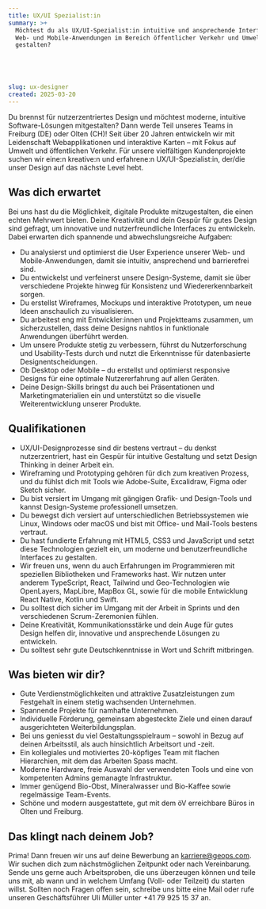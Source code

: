 ```yaml
---
title: UX/UI Spezialist:in
summary: >+
  Möchtest du als UX/UI-Spezialist:in intuitive und ansprechende Interfaces für
  Web- und Mobile-Anwendungen im Bereich öffentlicher Verkehr und Umwelt
  gestalten?





slug: ux-designer
created: 2025-03-20
---
```

Du brennst für nutzerzentriertes Design und möchtest moderne, intuitive Software-Lösungen mitgestalten? Dann werde Teil unseres Teams in Freiburg (DE) oder Olten (CH)! Seit über 20 Jahren entwickeln wir mit Leidenschaft Webapplikationen und interaktive Karten – mit Fokus auf Umwelt und öffentlichen Verkehr. Für unsere vielfältigen Kundenprojekte suchen wir eine:n kreative:n und erfahrene:n UX/UI-Spezialist:in, der/die unser Design auf das nächste Level hebt.

## Was dich erwartet

Bei uns hast du die Möglichkeit, digitale Produkte mitzugestalten, die einen echten Mehrwert bieten. Deine Kreativität und dein Gespür für gutes Design sind gefragt, um innovative und nutzerfreundliche Interfaces zu entwickeln. Dabei erwarten dich spannende und abwechslungsreiche Aufgaben:

* Du analysierst und optimierst die User Experience unserer Web- und Mobile-Anwendungen, damit sie intuitiv, ansprechend und barrierefrei sind.
* Du entwickelst und verfeinerst unsere Design-Systeme, damit sie über verschiedene Projekte hinweg für Konsistenz und Wiedererkennbarkeit sorgen.
* Du erstellst Wireframes, Mockups und interaktive Prototypen, um neue Ideen anschaulich zu visualisieren.
* Du arbeitest eng mit Entwickler:innen und Projektteams zusammen, um sicherzustellen, dass deine Designs nahtlos in funktionale Anwendungen überführt werden.
* Um unsere Produkte stetig zu verbessern, führst du Nutzerforschung und Usability-Tests durch und nutzt die Erkenntnisse für datenbasierte Designentscheidungen.
* Ob Desktop oder Mobile – du erstellst und optimierst responsive Designs für eine optimale Nutzererfahrung auf allen Geräten.
* Deine Design-Skills bringst du auch bei Präsentationen und Marketingmaterialien ein und unterstützt so die visuelle Weiterentwicklung unserer Produkte.

## Qualifikationen

* UX/UI-Designprozesse sind dir bestens vertraut – du denkst nutzerzentriert, hast ein Gespür für intuitive Gestaltung und setzt Design Thinking in deiner Arbeit ein.
* Wireframing und Prototyping gehören für dich zum kreativen Prozess, und du fühlst dich mit Tools wie Adobe-Suite, Excalidraw, Figma oder Sketch sicher.
* Du bist versiert im Umgang mit gängigen Grafik- und Design-Tools und kannst Design-Systeme professionell umsetzen.
* Du bewegst dich versiert auf unterschiedlichen Betriebssystemen wie Linux, Windows oder macOS und bist mit Office- und Mail-Tools bestens vertraut.
* Du hast fundierte Erfahrung mit HTML5, CSS3 und JavaScript und setzt diese Technologien gezielt ein, um moderne und benutzerfreundliche Interfaces zu gestalten.
* Wir freuen uns, wenn du auch Erfahrungen im Programmieren mit speziellen Bibliotheken und Frameworks hast. Wir nutzen unter anderem TypeScript, React, Tailwind und Geo-Technologien wie OpenLayers, MapLibre, MapBox GL, sowie für die mobile Entwicklung React Native, Kotlin und Swift. 
* Du solltest dich sicher im Umgang mit der Arbeit in Sprints und den verschiedenen Scrum-Zeremonien fühlen.
* Deine Kreativität, Kommunikationsstärke und dein Auge für gutes Design helfen dir, innovative und ansprechende Lösungen zu entwickeln.
* Du solltest sehr gute Deutschkenntnisse in Wort und Schrift mitbringen.

## Was bieten wir dir?

* Gute Verdienstmöglichkeiten und attraktive Zusatz­leistungen zum Festgehalt in einem stetig wachsenden Unternehmen.
* Spannende Projekte für namhafte Unternehmen.
* Individuelle Förderung, gemeinsam abgesteckte Ziele und einen darauf ausgerichteten Weiterbildungsplan.
* Bei uns geniesst du viel Gestaltungsspielraum – sowohl in Bezug auf deinen Arbeitsstil, als auch hinsichtlich Arbeitsort und -zeit.
* Ein kollegiales und motiviertes 20-köpfiges Team mit flachen Hierarchien, mit dem das Arbeiten Spass macht.
* Moderne Hardware, freie Auswahl der verwendeten Tools und eine von kompetenten Admins gemanagte Infrastruktur.
* Immer genügend Bio-Obst, Mineralwasser und Bio-Kaffee sowie regelmässige Team-Events.
* Schöne und modern ausgestattete, gut mit dem öV erreichbare Büros in Olten und Freiburg. 

## Das klingt nach deinem Job?

Prima! Dann freuen wir uns auf deine Bewerbung an [karriere@geops.com](mailto:karriere@geops.com). Wir suchen dich zum nächstmöglichen Zeitpunkt oder nach Vereinbarung. Sende uns gerne auch Arbeitsproben, die uns überzeugen können und teile uns mit, ab wann und in welchem Umfang (Voll- oder Teilzeit) du starten willst. Sollten noch Fragen offen sein, schreibe uns bitte eine Mail oder rufe unseren Geschäftsführer Uli Müller unter +41 79 925 15 37 an.